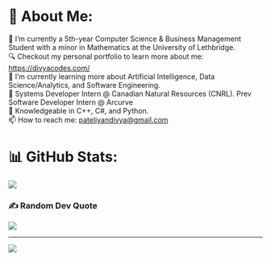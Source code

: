 # 💫 About Me:
🔭 I’m currently a 5th-year Computer Science & Business Management Student with a minor in Mathematics at the University of Lethbridge. <br> 🔍 Checkout my personal portfolio to learn more about me: https://divyacodes.com/ <br>🌱 I’m currently learning more about Artificial Intelligence, Data Science/Analytics, and Software Engineering.<br>💼 Systems Developer Intern @ Canadian Natural Resources (CNRL). Prev Software Developer Intern @ Arcurve<br>💬 Knowledgeable in C++, C#, and Python.<br> 📫 How to reach me: pateliyandivya@gmail.com

# 📊 GitHub Stats:
![](https://github-readme-stats.vercel.app/api/top-langs/?username=DibsTHEgreat&theme=dark&hide_border=false&include_all_commits=false&count_private=false&layout=compact)

### ✍️ Random Dev Quote
![](https://quotes-github-readme.vercel.app/api?type=horizontal&theme=radical)

---
[![](https://visitcount.itsvg.in/api?id=DibsTHEgreat&icon=0&color=0)](https://visitcount.itsvg.in)
